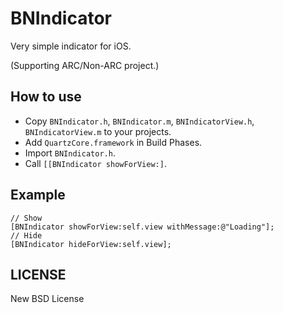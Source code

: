 # BNIndicator

Very simple indicator for iOS.

(Supporting ARC/Non-ARC project.)

## How to use

* Copy `BNIndicator.h`, `BNIndicator.m`, `BNIndicatorView.h`, `BNIndicatorView.m` to your projects.
* Add `QuartzCore.framework` in Build Phases.
* Import `BNIndicator.h`.
* Call `[[BNIndicator showForView:]`.

## Example

    // Show
    [BNIndicator showForView:self.view withMessage:@"Loading"];
    // Hide
    [BNIndicator hideForView:self.view];

## LICENSE

New BSD License
